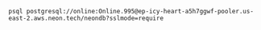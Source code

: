 `psql postgresql://online:Online.995@ep-icy-heart-a5h7ggwf-pooler.us-east-2.aws.neon.tech/neondb?sslmode=require`

<!-- 
'cG9zdGdyZXNxbDovL25lb25kYl9vd25lcjpucGdfSjJweXUzY2VQYVJxQGVwLWljeS1oZWFydC1hNWg3Z2d3Zi1wb29sZXIudXMtZWFzdC0yLmF3cy5uZW9uLnRlY2gvbmVvbmRiP3NzbG1vZGU9cmVxdWlyZQ=='
-->
